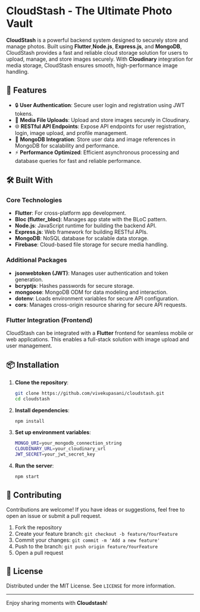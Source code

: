 # **CloudStash - The Ultimate Photo Vault**

**CloudStash** is a powerful backend system designed to securely store and manage photos. Built using **Flutter**,**Node.js**, **Express.js**, and **MongoDB**, CloudStash provides a fast and reliable cloud storage solution for users to upload, manage, and store images securely. With **Cloudinary** integration for media storage, CloudStash ensures smooth, high-performance image handling.

## 📱 **Features**

- 🔒 **User Authentication**: Secure user login and registration using JWT tokens.
- 📸 **Media File Uploads**: Upload and store images securely in Cloudinary.
- 🌐 **RESTful API Endpoints**: Expose API endpoints for user registration, login, image upload, and profile management.
- 💾 **MongoDB Integration**: Store user data and image references in MongoDB for scalability and performance.
- ⚡ **Performance Optimized**: Efficient asynchronous processing and database queries for fast and reliable performance.

## 🛠️ **Built With**

### **Core Technologies**
- **Flutter**: For cross-platform app development.
- **Bloc (flutter_bloc)**: Manages app state with the BLoC pattern.
- **Node.js**: JavaScript runtime for building the backend API.
- **Express.js**: Web framework for building RESTful APIs.
- **MongoDB**: NoSQL database for scalable data storage.
- **Firebase**: Cloud-based file storage for secure media handling.

### **Additional Packages**
- **jsonwebtoken (JWT)**: Manages user authentication and token generation.
- **bcryptjs**: Hashes passwords for secure storage.
- **mongoose**: MongoDB ODM for data modeling and interaction.
- **dotenv**: Loads environment variables for secure API configuration.
- **cors**: Manages cross-origin resource sharing for secure API requests.

### **Flutter Integration (Frontend)**
CloudStash can be integrated with a **Flutter** frontend for seamless mobile or web applications. This enables a full-stack solution with image upload and user management.

## 📦 **Installation**

1. **Clone the repository**:
   ```bash
   git clone https://github.com/vivekupasani/cloudstash.git
   cd cloudstash
2. **Install dependencies**:
   ```bash
   npm install
3. **Set up environment variables**:
   ```bash
   MONGO_URI=your_mongodb_connection_string
   CLOUDINARY_URL=your_cloudinary_url
   JWT_SECRET=your_jwt_secret_key
4. **Run the server**:
   ```bash
   npm start

## 🤝 Contributing

Contributions are welcome! If you have ideas or suggestions, feel free to open an issue or submit a pull request.

1. Fork the repository
2. Create your feature branch: `git checkout -b feature/YourFeature`
3. Commit your changes: `git commit -m 'Add a new feature'`
4. Push to the branch: `git push origin feature/YourFeature`
5. Open a pull request

## 🔐 License

Distributed under the MIT License. See `LICENSE` for more information.

---

Enjoy sharing moments with **Cloudstash**!
